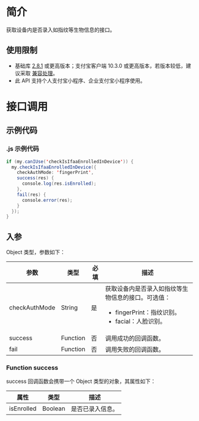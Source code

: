 # 简介
获取设备内是否录入如指纹等生物信息的接口。

## 使用限制

- 基础库 [2.8.1](https://opendocs.alipay.com/mini/framework/lib-upgrade-v2) 或更高版本；支付宝客户端 10.3.0 或更高版本，若版本较低，建议采取 [兼容处理](https://opendocs.alipay.com/mini/framework/compatibility)。
- 此 API 支持个人支付宝小程序、企业支付宝小程序使用。

# 接口调用

## 示例代码

### .js 示例代码
```java
if (my.canIUse('checkIsIfaaEnrolledInDevice')) {
  my.checkIsIfaaEnrolledInDevice({
    checkAuthMode: 'fingerPrint',
    success(res) {
      console.log(res.isEnrolled);
    },
    fail(res) {
      console.error(res);
    }
  });
}
```

## 入参
Object 类型，参数如下：

| **参数** | **类型** | **必填** | **描述** |
| --- | --- | --- | --- |
| checkAuthMode | String | 是 | 获取设备内是否录入如指纹等生物信息的接口。可选值：<ul><li>fingerPrint：指纹识别。</li><li>facial：人脸识别。</li></ul> |
| success | Function | 否 | 调用成功的回调函数。 |
| fail | Function | 否 | 调用失败的回调函数。 |

### Function success
success 回调函数会携带一个 Object 类型的对象，其属性如下：

| **属性** | **类型** | **描述** |
| --- | --- | --- |
| isEnrolled | Boolean | 是否已录入信息。 |

